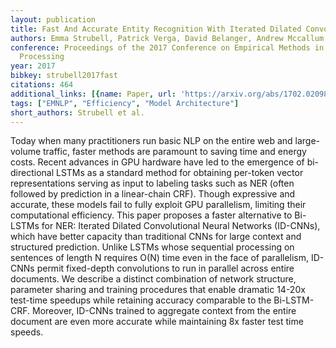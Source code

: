 ```yaml
---
layout: publication
title: Fast And Accurate Entity Recognition With Iterated Dilated Convolutions
authors: Emma Strubell, Patrick Verga, David Belanger, Andrew Mccallum
conference: Proceedings of the 2017 Conference on Empirical Methods in Natural Language
  Processing
year: 2017
bibkey: strubell2017fast
citations: 464
additional_links: [{name: Paper, url: 'https://arxiv.org/abs/1702.02098'}]
tags: ["EMNLP", "Efficiency", "Model Architecture"]
short_authors: Strubell et al.
---
```

Today when many practitioners run basic NLP on the entire web and
large-volume traffic, faster methods are paramount to saving time and energy
costs. Recent advances in GPU hardware have led to the emergence of
bi-directional LSTMs as a standard method for obtaining per-token vector
representations serving as input to labeling tasks such as NER (often followed
by prediction in a linear-chain CRF). Though expressive and accurate, these
models fail to fully exploit GPU parallelism, limiting their computational
efficiency. This paper proposes a faster alternative to Bi-LSTMs for NER:
Iterated Dilated Convolutional Neural Networks (ID-CNNs), which have better
capacity than traditional CNNs for large context and structured prediction.
Unlike LSTMs whose sequential processing on sentences of length N requires O(N)
time even in the face of parallelism, ID-CNNs permit fixed-depth convolutions
to run in parallel across entire documents. We describe a distinct combination
of network structure, parameter sharing and training procedures that enable
dramatic 14-20x test-time speedups while retaining accuracy comparable to the
Bi-LSTM-CRF. Moreover, ID-CNNs trained to aggregate context from the entire
document are even more accurate while maintaining 8x faster test time speeds.
